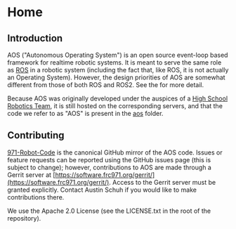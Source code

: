 # Home

## Introduction

AOS ("Autonomous Operating System") is an open source event-loop based framework for
realtime robotic systems. It is meant to serve the same role as
[ROS](https://www.ros.org/) in a robotic system (including the fact that, like
ROS, it is not actually an Operating System). However, the design priorities of
AOS are somewhat different from those of both ROS and ROS2. See the [](design.md) for more detail.

Because AOS was originally developed under the auspices of a [High School
Robotics Team](https://frc971.org/), it is still hosted on the corresponding
servers, and that the code we refer to as "AOS" is present in the
[aos](https://github.com/frc971/971-Robot-Code/tree/master/aos) folder.

## Contributing

[971-Robot-Code](https://github.com/frc971/971-Robot-Code)
is the canonical GitHub mirror of the
AOS code. Issues or feature requests can be reported using the GitHub issues page
(this is subject to change); however, contributions to AOS are made through a
Gerrit server at [https://software.frc971.org/gerrit/](https://software.frc971.org/gerrit/).
Access to the Gerrit server must be granted explicitly.
Contact Austin Schuh if you would like to make contributions there.

We use the Apache 2.0 License (see the LICENSE.txt in the root of the
repository).
